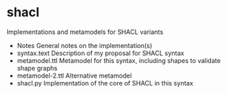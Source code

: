 # shacl
Implementations and metamodels for SHACL variants

* Notes		General notes on the implementation(s)
* syntax.text	Description of my proposal for SHACL syntax
* metamodel.ttl	Metamodel for this syntax, including shapes to validate shape graphs
* metamodel-2.ttl	Alternative metamodel
* shacl.py	Implementation of the core of SHACL in this syntax

